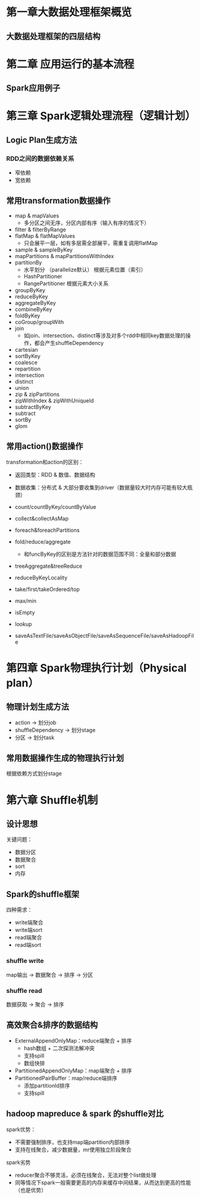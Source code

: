 # 第一章大数据处理框架概览
## 大数据处理框架的四层结构

# 第二章 应用运行的基本流程
## Spark应用例子


# 第三章 Spark逻辑处理流程（逻辑计划）
## Logic Plan生成方法
### RDD之间的数据依赖关系
* 窄依赖
* 宽依赖

## 常用transformation数据操作
* map & mapValues
  * 多分区之间无序，分区内部有序（输入有序的情况下）
* filter & filterByRange
* flatMap & flatMapValues
  * 只会展平一层，如有多层需全部展平，需重复调用flatMap
* sample & sampleByKey
* mapPartitions & mapPartitionsWithIndex
* partitionBy
  * 水平划分 （parallelize默认） 根据元素位置（索引）
  * HashPartitioner 
  * RangePartitioner 根据元素大小关系
* groupByKey
* reduceByKey
* aggregateByKey
* combineByKey
* foldByKey
* coGroup/groupWith
* join
  * 如join、intersection、distinct等涉及对多个rdd中相同key数据处理的操作，都会产生shuffleDependency
* cartesian
* sortByKey
* coalesce
* repartition
* intersection
* distinct
* union
* zip & zipPartitions
* zipWithIndex & zipWithUniqueId
* subtractByKey
* subtract
* sortBy
* glom
  
## 常用action()数据操作
transformation和action的区别：
* 返回类型：RDD & 数值、数据结构
* 数据收集：分布式 & 大部分要收集到driver（数据量较大时内存可能有较大瓶颈）

* count/countByKey/countByValue
* collect&collectAsMap
* foreach&foreachPartitions
* fold/reduce/aggregate
  * 和funcByKey的区别是方法针对的数据范围不同：全量和部分数据
* treeAggregate&treeReduce
* reduceByKeyLocality
* take/first/takeOrdered/top
* max/min
* isEmpty
* lookup
* saveAsTextFile/saveAsObjectFile/saveAsSequenceFile/saveAsHadoopFile
  

# 第四章 Spark物理执行计划（Physical plan）
## 物理计划生成方法
* action -> 划分job
* shuffleDependency -> 划分stage
* 分区 -> 划分task

## 常用数据操作生成的物理执行计划
根据依赖方式划分stage


# 第六章 Shuffle机制

## 设计思想
关键问题：
* 数据分区
* 数据聚合
* sort
* 内存

## Spark的shuffle框架
四种需求：
* write端聚合
* write端sort
* read端聚合
* read端sort

### shuffle write
map输出 -> 数据聚合 -> 排序 -> 分区

### shuffle read
数据获取 -> 聚合 -> 排序

## 高效聚合&排序的数据结构

* ExternalAppendOnlyMap：reduce端聚合 + 排序
  * hash数组 + 二次探测法解冲突
  * 支持spill
  * 数组快排
* PartitionedAppendOnlyMap：map端聚合 + 排序
* PartitionedPairBuffer：map/reduce端排序
  * 添加partitionId排序
  * 支持spill
 
## hadoop mapreduce & spark 的shuffle对比

spark优势：
* 不需要强制排序，也支持map端partition内部排序
* 支持在线聚合，减少数据量，mr使用独立阶段聚合

spark劣势
* reducer聚合不够灵活，必须在线聚合，无法对整个list做处理
* 同等情况下spark一般需要更高的内存来缓存中间结果，从而达到更高的性能（也是优势）

